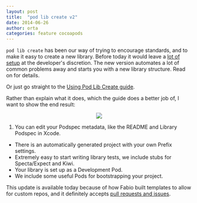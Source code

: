 ```yaml
---
layout: post
title:  "pod lib create v2"
date: 2014-06-26
author: orta
categories: feature cocoapods
---
```


`pod lib create` has been our way of trying to encourage standards, and to make it easy to create a new library. Before today it would leave a [lot of setup](http://code.dblock.org/reorganizing-cocoapod-folder-structure-for-unit-and-integration-testing) at the developer's discretion. The new version automates a lot of common problems away and starts you with a new library structure. Read on for details.

Or just go straight to the [Using Pod Lib Create guide](http://guides.cocoapods.org/making/using-pod-lib-create.html).

<!-- more -->

Rather than explain what it does, which the guide does a better job of, I want to show the end result:

<center>
<a href="http://guides.cocoapods.org/assets/images/pod_lib_create/xcode.png"><img src="http://guides.cocoapods.org/assets/images/pod_lib_create/xcode.png" class="image-zoom"></a>
</center>

1. You can edit your Podspec metadata, like the README and Library Podspec in Xcode.
* There is an automatically generated project with your own Prefix settings.
* Extremely easy to start writing library tests, we include stubs for Specta/Expect and Kiwi.
* Your library is set up as a Development Pod.
* We include some useful Pods for bootstrapping your project.

This update is available today because of how Fabio built templates to allow for custom repos, and it definitely accepts [pull requests and issues](https://github.com/CocoaPods/pod-template).